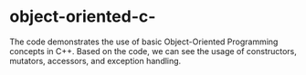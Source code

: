 # object-oriented-c-
The code demonstrates the use of basic Object-Oriented Programming concepts in C++.  Based on the code, we can see the usage of constructors, mutators, accessors, and exception handling.

